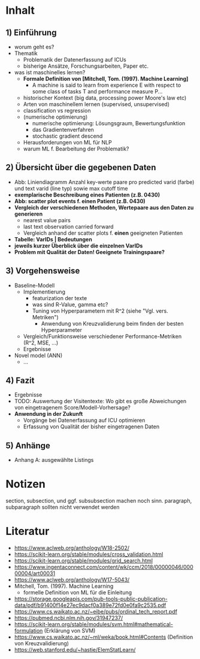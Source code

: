 Inhalt
===

## 1) Einführung
  * worum geht es?
  * Thematik
    * Problematik der Datenerfassung auf ICUs
    * bisherige Ansätze, Forschungsarbeiten, Paper etc.
  * was ist maschinelles lernen?
    * **Formale Definition von [Mitchell, Tom. (1997). Machine Learning]**
      * A machine is said to learn from experience E with respect to some class of tasks T and performance measure P...
    * historischer Kontext (big data, processing power Moore's law etc)
    * Arten von maschinellem lernen (supervised, unsupervised)
    * classification vs regression
    * (numerische optimierung)
      * numerische optimierung: Lösungsgraum, Bewertungsfunktion
      * das Gradientenverfahren
      * stochastic gradient descend
    * Herausforderungen von ML für NLP
    * warum ML f. Bearbeitung der Problematik?

## 2) Übersicht über die gegebenen Daten
  * Abb: Liniendiagramm Anzahl key-werte paare pro predicted varid (farbe) und text varid (line typ) sowie max cutoff time
  * **exemplarische Beschreibung eines Patienten (z.B. 0430)**
  * **Abb: scatter plot events f. einen Patient (z.B. 0430)**
  * **Vergleich der verschiedenen Methoden, Wertepaare aus den Daten zu generieren**
    * nearest value pairs
    * last text observation carried forward
    * Vergleich anhand der scatter plots f. **einen** geeigneten Patienten
  * **Tabelle: VarIDs | Bedeutungen**
  * **jeweils kurzer Überblick über die einzelnen VarIDs**
  * **Problem mit Qualität der Daten! Geeignete Trainingspaare?**

## 3) Vorgehensweise
  * Baseline-Modell
    * Implementierung
      * featurization der texte
      * was sind R-Value, gamma etc?
      * Tuning von Hyperparametern mit R^2 (siehe "Vgl. vers. Metriken")
        * Anwendung von Kreuzvalidierung beim finden der besten Hyperparameter
    * Vergleich/Funktionsweise verschiedener Performance-Metriken (R^2, MSE, ...)
    * Ergebnisse
  * Novel model (ANN)
    * ...

## 4) Fazit
  * Ergebnisse
  * TODO: Auswertung der Visitentexte: Wo gibt es große Abweichungen von eingetragenem Score/Modell-Vorhersage?
  * **Anwendung in der Zukunft**
    * Vorgänge bei Datenerfassung auf ICU optimieren
    * Erfassung von Qualität der bisher eingetragenen Daten

## 5) Anhänge
  * Anhang A: ausgewählte Listings


Notizen
===
section, subsection, und ggf. subsubsection machen noch sinn. 
paragraph, subparagraph sollten nicht verwendet werden

Literatur
===
* https://www.aclweb.org/anthology/W18-2502/
* https://scikit-learn.org/stable/modules/cross_validation.html
* https://scikit-learn.org/stable/modules/grid_search.html
* https://www.ingentaconnect.com/content/wk/ccm/2018/00000046/00000004/art00031
* https://www.aclweb.org/anthology/W17-5043/
* Mitchell, Tom. (1997). Machine Learning
  * formelle Definition von ML für die Einleitung
* https://storage.googleapis.com/pub-tools-public-publication-data/pdf/b91400f14e27ec9dacf0a389e72fd0e0fa9c2535.pdf
* https://www.cs.waikato.ac.nz/~eibe/pubs/ordinal_tech_report.pdf
* https://pubmed.ncbi.nlm.nih.gov/31947237/
* https://scikit-learn.org/stable/modules/svm.html#mathematical-formulation (Erklärung von SVM)
* https://www.cs.waikato.ac.nz/~ml/weka/book.html#Contents (Definition von Kreuzvalidierung)
* https://web.stanford.edu/~hastie/ElemStatLearn/